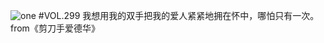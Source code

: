 ![one](http://image.wufazhuce.com/FurDYL4nnDVdqtf737vHlOTBARN8)
#VOL.299
我想用我的双手把我的爱人紧紧地拥在怀中，哪怕只有一次。from《剪刀手爱德华》